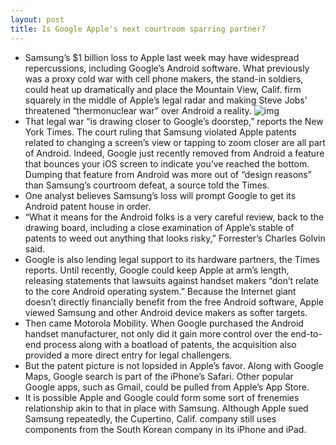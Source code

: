 ```yaml
---
layout: post
title: Is Google Apple's next courtroom sparring partner?
---
```

* Samsung’s $1 billion loss to Apple last week may have widespread repercussions, including Google’s Android software. What previously was a proxy cold war with cell phone makers, the stand-in soldiers, could heat up dramatically and place the Mountain View, Calif. firm squarely in the middle of Apple’s legal radar and making Steve Jobs’ threatened “thermonuclear war” over Android a reality.
![img](http://media.idownloadblog.com/wp-content/uploads/2012/08/samsung-logo-with-google.jpg)
* That legal war “is drawing closer to Google’s doorstep,” reports the New York Times. The court ruling that Samsung violated Apple patents related to changing a screen’s view or tapping to zoom closer are all part of Android. Indeed, Google just recently removed from Android a feature that bounces your iOS screen to indicate you’ve reached the bottom. Dumping that feature from Android was more out of “design reasons” than Samsung’s courtroom defeat, a source told the Times.
* One analyst believes Samsung’s loss will prompt Google to get its Android patent house in order.
* “What it means for the Android folks is a very careful review, back to the drawing board, including a close examination of Apple’s stable of patents to weed out anything that looks risky,” Forrester’s Charles Golvin said.
* Google is also lending legal support to its hardware partners, the Times reports. Until recently, Google could keep Apple at arm’s length, releasing statements that lawsuits against handset makers “don’t relate to the core Android operating system.” Because the Internet giant doesn’t directly financially benefit from the free Android software, Apple viewed Samsung and other Android device makers as softer targets.
* Then came Motorola Mobility. When Google purchased the Android handset manufacturer, not only did it gain more control over the end-to-end process along with a boatload of patents, the acquisition also provided a more direct entry for legal challengers.
* But the patent picture is not lopsided in Apple’s favor. Along with Google Maps, Google search is part of the iPhone’s Safari. Other popular Google apps, such as Gmail, could be pulled from Apple’s App Store.
* It is possible Apple and Google could form some sort of frenemies relationship akin to that in place with Samsung. Although Apple sued Samsung repeatedly, the Cupertino, Calif. company still uses components from the South Korean company in its iPhone and iPad.

